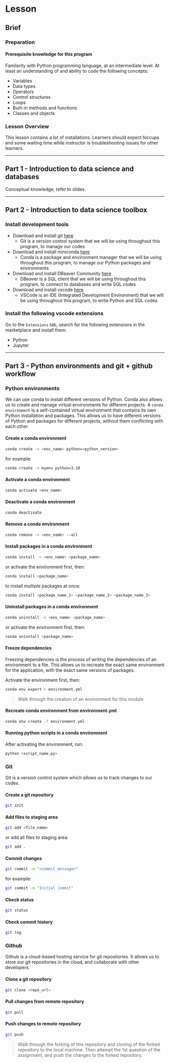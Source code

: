 # Lesson

## Brief

### Preparation

#### Prerequisite knowledge for this program

Familarity with Python programming language, at an intermediate level. At least an understanding of and ability to code the following concepts:

- Variables
- Data types
- Operators
- Control structures
- Loops
- Built-in methods and functions
- Classes and objects

### Lesson Overview

This lesson contains a lot of installations. Learners should expect hiccups and some waiting time while instructor is troubleshooting issues for other learners.

---

## Part 1 - Introduction to data science and databases

Conceptual knowledge, refer to slides.

---

## Part 2 - Introduction to data science toolbox

### Install development tools

- Download and install git [here](https://git-scm.com/downloads)
  - Git is a version control system that we will be using throughout this program, to manage our codes
- Download and install miniconda [here](https://docs.conda.io/en/latest/miniconda.html)
  - Conda is a package and environment manager that we will be using throughout this program, to manage our Python packages and environments
- Download and install DBeaver Community [here](https://dbeaver.io/download/)
  - DBeaver is a SQL client that we will be using throughout this program, to connect to databases and write SQL codes
- Download and install vscode [here](https://code.visualstudio.com/download)
  - VSCode is an IDE (Integrated Development Environment) that we will be using throughout this program, to write Python and SQL codes

### Install the following vscode extensions

Go to the `Extensions` tab, search for the following extensions in the marketplace and install them:

- Python
- Jupyter

---

## Part 3 - Python environments and git + github workflow

### Python environments

We can use conda to install different versions of Python. Conda also allows us to create and manage virtual environments for different projects. A `conda environment` is a self-contained virtual environment that contains its own Python installation and packages. This allows us to have different versions of Python and packages for different projects, without them conflicting with each other.

#### Create a conda environment

```bash
conda create -n <env_name> python=<python_version>
```

for example:

```bash
conda create -n myenv python=3.10
```

#### Activate a conda environment

```bash
conda activate <env_name>
```

#### Deactivate a conda environment

```bash
conda deactivate
```

#### Remove a conda environment

```bash
conda remove -n <env_name> --all
```

#### Install packages in a conda environment

```bash
conda install -n <env_name> <package_name>
```

or activate the environment first, then:

```bash
conda install <package_name>
```

to install multiple packages at once:

```bash
conda install <package_name_1> <package_name_2> <package_name_3>
```

#### Uninstall packages in a conda environment

```bash
conda uninstall -n <env_name> <package_name>
```

or activate the environment first, then:

```bash
conda uninstall <package_name>
```

#### Freeze dependencies

Freezing dependencies is the process of writing the dependencies of an environment to a file. This allows us to recreate the exact same environment for the application, with the exact same versions of packages.

Activate the environment first, then:

```bash
conda env export > environment.yml
```

> Walk through the creation of an environment for this module

#### Recreate conda environment from environment.yml

```bash
conda env create -f environment.yml
```

#### Running python scripts in a conda environment

After activating the environment, run:

```bash
python <script_name.py>
```

### Git

Git is a version control system which allows us to track changes to our codes.

#### Create a git repository

```bash
git init
```

#### Add files to staging area

```bash
git add <file_name>
```

or add all files to staging area:

```bash
git add .
```

#### Commit changes

```bash
git commit -m "<commit_message>"
```

for example:

```bash
git commit -m "Initial commit"
```

#### Check status

```bash
git status
```

#### Check commit history

```bash
git log
```

### Github

Github is a cloud-based hosting service for git repositories. It allows us to store our git repositories in the cloud, and collaborate with other developers.

#### Clone a git repository

```bash
git clone <repo_url>
```

#### Pull changes from remote repository

```bash
git pull
```

#### Push changes to remote repository

```bash
git push
```

> Walk through the forking of this repository and cloning of the forked repository to the local machine. Then attempt the 1st question of the assignment, and push the changes to the forked repository.
